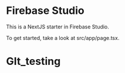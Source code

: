 # Firebase Studio

This is a NextJS starter in Firebase Studio.

To get started, take a look at src/app/page.tsx.
# GIt_testing
